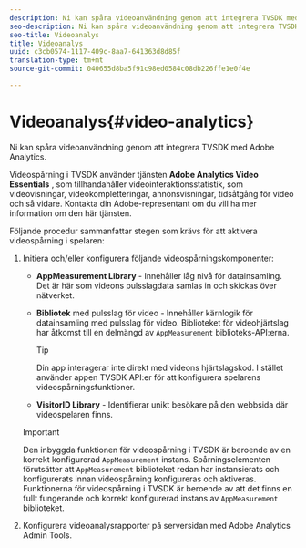 ```yaml
---
description: Ni kan spåra videoanvändning genom att integrera TVSDK med Adobe Analytics.
seo-description: Ni kan spåra videoanvändning genom att integrera TVSDK med Adobe Analytics.
seo-title: Videoanalys
title: Videoanalys
uuid: c3cb0574-1117-409c-8aa7-641363d8d85f
translation-type: tm+mt
source-git-commit: 040655d8ba5f91c98ed0584c08db226ffe1e0f4e

---
```



# Videoanalys{#video-analytics}

Ni kan spåra videoanvändning genom att integrera TVSDK med Adobe Analytics.

Videospårning i TVSDK använder tjänsten **Adobe Analytics Video Essentials** , som tillhandahåller videointeraktionsstatistik, som videovisningar, videokompletteringar, annonsvisningar, tidsåtgång för video och så vidare. Kontakta din Adobe-representant om du vill ha mer information om den här tjänsten.

Följande procedur sammanfattar stegen som krävs för att aktivera videospårning i spelaren:

1. Initiera och/eller konfigurera följande videospårningskomponenter:

   * **AppMeasurement Library** - Innehåller låg nivå för datainsamling. Det är här som videons pulsslagdata samlas in och skickas över nätverket.
   * **Bibliotek** med pulsslag för video - Innehåller kärnlogik för datainsamling med pulsslag för video. Biblioteket för videohjärtslag har åtkomst till en delmängd av `AppMeasurement` biblioteks-API:erna.

      >[!TIP]
      >
      >Din app interagerar inte direkt med videons hjärtslagskod. I stället använder appen TVSDK API:er för att konfigurera spelarens videospårningsfunktioner.

   * **VisitorID Library** - Identifierar unikt besökare på den webbsida där videospelaren finns.
   >[!IMPORTANT]
   >
   >Den inbyggda funktionen för videospårning i TVSDK är beroende av en korrekt konfigurerad `AppMeasurement` instans. Spårningselementen förutsätter att `AppMeasurement` biblioteket redan har instansierats och konfigurerats innan videospårning konfigureras och aktiveras. Funktionerna för videospårning i TVSDK är beroende av att det finns en fullt fungerande och korrekt konfigurerad instans av `AppMeasurement` biblioteket.

1. Konfigurera videoanalysrapporter på serversidan med Adobe Analytics Admin Tools.

